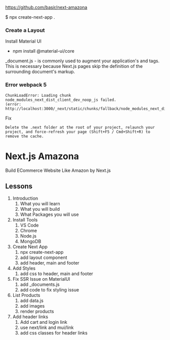 https://github.com/basir/next-amazona

$ npx create-next-app .

### Create a Layout

Install Material UI

- npm install @material-ui/core

\_document.js - is commonly used to augment your application's <html> and <body> tags. This is necessary because Next.js pages skip the definition of the surrounding document's markup.

### Error webpack 5

```
ChunkLoadError: Loading chunk node_modules_next_dist_client_dev_noop_js failed.
(error: http://localhost:3000/_next/static/chunks/fallback/node_modules_next_dist_client_dev_noop_js.js)
```

Fix

```
Delete the .next folder at the root of your project, relaunch your project, and force-refresh your page (Shift+F5 / Cmd+Shift+R) to remove the cache.
```

# Next.js Amazona

Build ECommerce Website Like Amazon by Next.js

## Lessons

1. Introduction
   1. What you will learn
   2. What you will build
   3. What Packages you will use
2. Install Tools
   1. VS Code
   2. Chrome
   3. Node.js
   4. MongoDB
3. Create Next App
   1. npx create-next-app
   2. add layout component
   3. add header, main and footer
4. Add Styles
   1. add css to header, main and footer
5. Fix SSR Issue on MaterialUI
   1. add \_documents.js
   2. add code to fix styling issue
6. List Products
   1. add data.js
   2. add images
   3. render products
7. Add header links
   1. Add cart and login link
   2. use next/link and mui/link
   3. add css classes for header links
